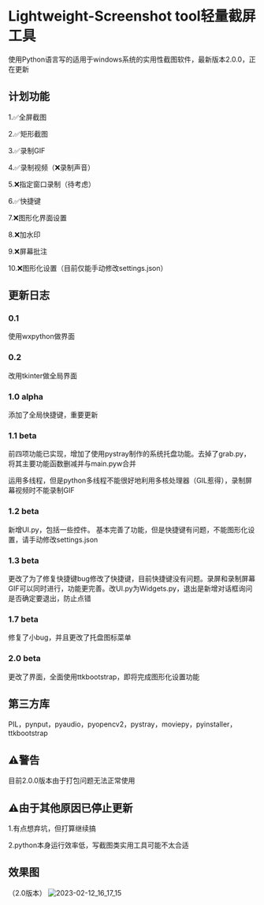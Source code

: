 # Lightweight-Screenshot tool轻量截屏工具

使用Python语言写的适用于windows系统的实用性截图软件，最新版本2.0.0，正在更新

## 计划功能

1.✅全屏截图

2.✅矩形截图

3.✅录制GIF

4.✅录制视频（❌录制声音）

5.❌指定窗口录制（待考虑）

6.✅快捷键

7.❌图形化界面设置

8.❌加水印

9.❌屏幕批注

10.❌图形化设置（目前仅能手动修改settings.json）

## 更新日志


### 0.1
使用wxpython做界面
### 0.2
改用tkinter做全局界面

### 1.0 alpha
添加了全局快捷键，重要更新

### 1.1 beta
前四项功能已实现，增加了使用pystray制作的系统托盘功能。去掉了grab.py，将其主要功能函数删减并与main.pyw合并

运用多线程，但是python多线程不能很好地利用多核处理器（GIL惹得），录制屏幕视频时不能录制GIF

### 1.2 beta
新增UI.py，包括一些控件。
基本完善了功能，但是快捷键有问题，不能图形化设置，请手动修改settings.json

### 1.3 beta
更改了为了修复快捷键bug修改了快捷键，目前快捷键没有问题。录屏和录制屏幕GIF可以同时进行，功能更完善。改UI.py为Widgets.py，退出是新增对话框询问是否确定要退出，防止点错

### 1.7 beta
修复了小bug，并且更改了托盘图标菜单

### 2.0 beta
更改了界面，全面使用ttkbootstrap，即将完成图形化设置功能

## 第三方库
PIL，pynput，pyaudio，pyopencv2，pystray，moviepy，pyinstaller，ttkbootstrap

## ⚠️警告
目前2.0.0版本由于打包问题无法正常使用

## ⚠️由于其他原因已停止更新
1.有点想弃坑，但打算继续搞

2.python本身运行效率低，写截图类实用工具可能不太合适

## 效果图
（2.0版本）
![2023-02-12_16_17_15](https://user-images.githubusercontent.com/111341725/218300549-e0040ea7-3920-43c0-b5c7-65b6e2cb1d46.jpg)
